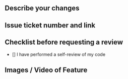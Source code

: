 ## Describe your changes

## Issue ticket number and link

## Checklist before requesting a review
- [] I have performed a self-review of my code

## Images / Video of Feature